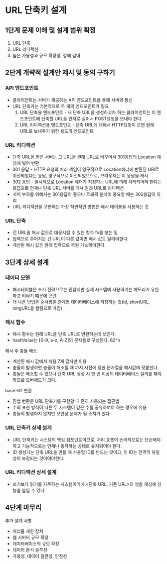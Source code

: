 # URL 단축키 설계

## 1단계 문제 이해 및 설계 범위 확정

1. URL 단축
2. URL 리디렉션
3. 높은 가용성과 규모 확장성, 장애 감내

## 2단계 개략적 설계안 제시 및 동의 구하기

### API 엔드포인트

- 클라이언트는 서버가 제공하는 API 엔드포인트를 통해 서버와 통신
- URL 단축키는 기본적으로 두 개의 엔드포인트가 필요
  1. URL 단축용 엔드포인트 - 새 단축 URL을 생성하고자 하는 클라이언트는 이 엔드포인트에 단축할 URL을 인자로 실어서 POST요청을 보내야 한다.
  2. URL 리디렉션용 엔드포인트 - 단축 URL에 대해서 HTTP요청이 오면 원래 URL로 보내주기 위한 용도의 엔드포인트

### URL 리디렉션

- 단축 URL을 받은 서버는 그 URL을 원래 URL로 바꾸어서 301응답의 Location 헤더에 넣어 반환
- 301 응답 - HTTP 요청의 처리 책임이 영구적으로 Location헤더에 반환된 URl로 이전되었다는 응답, 영구적으로 이전되었으므로, 브라우저는 이 응답을 캐시
- 302 응답 - 일시적으로 Location 헤더가 지정하는 URL에 의해 처리되어햐 한다는 응답으로 언제나 단축 URL 서버를 거쳐 원래 URL로 리디렉션
- 서버 부하를 위해서는 301응답이 좋으나 트래픽 분석이 중요할 때는 302응답이 유리
- URL 리디렉션을 구현하는 가장 직관적인 방법은 해시 테이블을 사용하는 것

### URL 단축

- 긴 URL을 해시 값으로 대응시킬 수 있는 함수 fx를 찾는 일
- 입력으로 주어지는 긴 URL이 다른 값이면 해시 값도 달라야한다.
- 계산된 해시 값은 원래 입력으로 복원 가능해야한다.

## 3단계 상세 설계

### 데이터 모델

- 해시테이블은 초기 전략으로는 괜찮지만 실제 시스템에 사용하기는 메모리가 유한하고 비싸기 떄문에 곤란
- 더 나은 방법은 순서쌍을 관계형 데이터베이스에 저장하는 것(id, shortURL, longURL을 컬럼으로 가짐)

### 해시 함수

- 해시 함수는 원래 URL을 단축 URL로 변환하는데 쓰인다.
- hashValue는 [0-9, a-z, A-Z]의 문자들로 구성된다. 62^n

해시 후 충돌 해소

- 계산된 해시 값에서 처음 7개 글자만 이용
- 충돌이 발생하면 충돌이 해소될 때 까지 사전에 정한 문자열을 해시값에 덧붙인다.
- 충돌은 해소할 수 있으나 단축 URL 생성 시 한 번 이상의 데이터베이스 질의를 해야 하므로 오버헤드가 크다.

base-62 변환

- 진법 변환은 URL 단축키를 구현할 때 흔히 사용되는 접근법
- 수의 표현 방식이 다른 두 시스템이 같은 수를 공유하여야 하는 경우에 유용
- 충돌이 발생하지 않지만 보안상 문제가 될 소지가 있다

### URL 단축키 상세 설계

- URL 단축키는 시스템의 핵심 컴포넌트이므로, 처리 흐름이 논리적으로는 단순해야 하고 기능적으로는 언제나 동작하는 상태로 유지되어야 한다.
- ID 생성기는 단축 URL을 만들 때 사용할 ID를 만드는 것이고, 이 ID는 전역적 유일성이 보장되는 것이여야한다.

### URL 리디렉션 상세 설계

- 쓰기보다 읽기를 자주하는 시스템이기에 <단축 URL, 기존 URL>의 쌍을 캐싱해 성능을 높일 수 있다.

## 4단계 마무리

추가 설계 사항

- 처리율 제한 장치
- 웹 서버의 규모 확장
- 데이터베이스의 규모 확장
- 데이터 분석 솔루션
- 가용성, 데이터 일관성, 안정성
